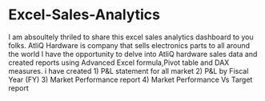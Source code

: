 # Excel-Sales-Analytics
I am absoultely thriled to share this excel sales analytics dashboard to you folks.
AtliQ Hardware is company that sells electronics parts to all around the world
I have the opportunity to delve into AtliQ hardware sales data and created reports using Advanced Excel formula,Pivot table and DAX measures.
i have created 1) P&L statement for all market 2) P&L by Fiscal Year (FY) 3) Market Performance report 4) Market Performance Vs Target report
